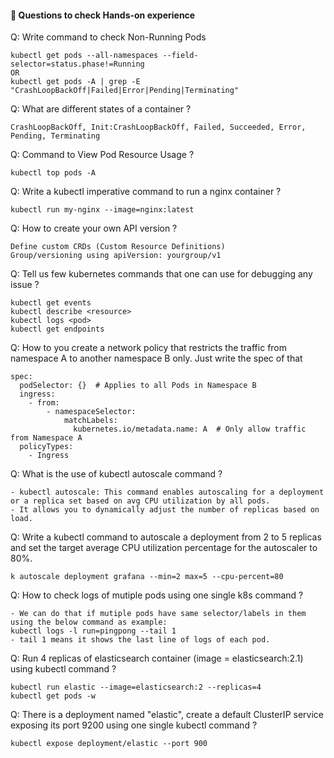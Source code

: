 #### 📝 Questions to check Hands-on experience 


Q: Write command to check Non-Running Pods
```
kubectl get pods --all-namespaces --field-selector=status.phase!=Running
OR
kubectl get pods -A | grep -E "CrashLoopBackOff|Failed|Error|Pending|Terminating"
```


Q: What are different states of a container ?
```
CrashLoopBackOff, Init:CrashLoopBackOff, Failed, Succeeded, Error, Pending, Terminating
```


Q:  Command to View Pod Resource Usage ?
```
kubectl top pods -A
```


Q: Write a kubectl imperative command to run a nginx container ?
```
kubectl run my-nginx --image=nginx:latest
```


Q: How to create your own API version ? 
```
Define custom CRDs (Custom Resource Definitions)
Group/versioning using apiVersion: yourgroup/v1
```


Q:  Tell us few kubernetes commands that one can use for debugging any issue ?
```
kubectl get events
kubectl describe <resource>
kubectl logs <pod>
kubectl get endpoints
```

Q: How to you create a network policy that restricts the traffic from namespace A to another namespace B only. Just write the spec of that
```
spec:
  podSelector: {}  # Applies to all Pods in Namespace B
  ingress:
    - from:
        - namespaceSelector:
            matchLabels:
              kubernetes.io/metadata.name: A  # Only allow traffic from Namespace A
  policyTypes:
    - Ingress
```

Q: What is the use of kubectl autoscale command ?
```
- kubectl autoscale: This command enables autoscaling for a deployment or a replica set based on avg CPU utilization by all pods.
- It allows you to dynamically adjust the number of replicas based on load.
```

Q: Write a kubectl command to autoscale a deployment from 2 to 5 replicas and set the target average CPU utilization percentage for the autoscaler to 80%.
```
k autoscale deployment grafana --min=2 max=5 --cpu-percent=80
```

Q: How to check logs of mutiple pods using one single k8s command ?
```
- We can do that if mutiple pods have same selector/labels in them using the below command as example:
kubectl logs -l run=pingpong --tail 1
- tail 1 means it shows the last line of logs of each pod.
```

Q: Run 4 replicas of elasticsearch container (image = elasticsearch:2.1) using kubectl command ?
```
kubectl run elastic --image=elasticsearch:2 --replicas=4
kubectl get pods -w
```

Q: There is a deployment named "elastic", create a default ClusterIP service exposing its port 9200 using one single kubectl command ?
```
kubectl expose deployment/elastic --port 900
```

